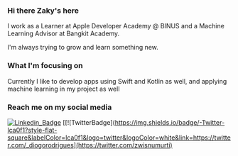 ### Hi there Zaky's here

I work as a Learner at Apple Developer Academy @ BINUS and a Machine Learning Advisor at Bangkit Academy.

I'm always trying to grow and learn something new.

### What I'm focusing on

Currently I like to develop apps using Swift and Kotlin as well, and applying machine learning in my project as well

### Reach me on my social media

[![Linkedin_Badge](https://img.shields.io/badge/-Linkedin-blue?style=flat-square&logo=Linkedin&logoColor=white&link=https://www.linkedin.com/in/harshkumarkhatri/)](https://www.linkedin.com/in/ahmadzakyw/)  [[![TwitterBadge](https://img.shields.io/badge/-Twitter-lca0f1?style-flat-square&labelColor=lca0f1&logo=twitter&logoColor=white&link=https://twitter.com/_diogorodrigues](https://twitter.com/zwisnumurti)

